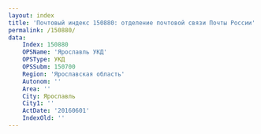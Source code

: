 ```yaml
---
layout: index
title: 'Почтовый индекс 150880: отделение почтовой связи Почты России'
permalink: /150880/
data:
    Index: 150880
    OPSName: 'Ярославль УКД'
    OPSType: УКД
    OPSSubm: 150700
    Region: 'Ярославская область'
    Autonom: ''
    Area: ''
    City: Ярославль
    City1: ''
    ActDate: '20160601'
    IndexOld: ''
---
```

